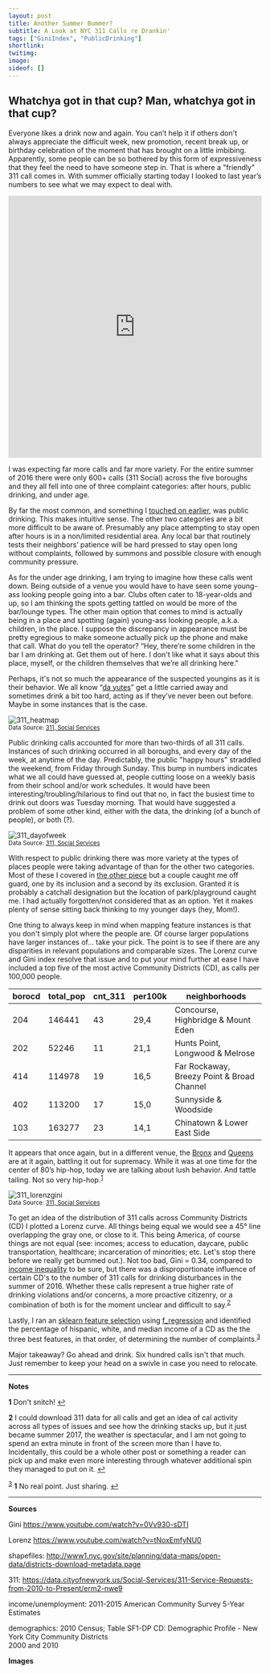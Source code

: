 ```yaml
---
layout: post
title: Another Summer Bummer?
subtitle: A Look at NYC 311 Calls re Drankin'
tags: ["GiniIndex", "PublicDrinking"]
shortlink: 
twitimg: 
image: 
sideof: []
---
```


## Whatchya got in that cup? Man, whatchya got in that cup?

Everyone likes a drink now and again. You can’t help it if others don't always appreciate the difficult week, new promotion, recent break up, or birthday celebration of the moment that has brought on a little imbibing. Apparently,  some people can be so bothered by this form of  expressiveness that they feel the need to have someone step in. That is where a "friendly" 311 call comes in. With summer officially starting today I looked to last year’s numbers to see what we may expect to deal with. 

<iframe width="100%" height="520" frameborder="0" src="https://endlesspint8.carto.com/viz/e3f25305-e934-4c3b-b964-cc76aadce402/embed_map" allowfullscreen webkitallowfullscreen mozallowfullscreen oallowfullscreen msallowfullscreen></iframe>

I was expecting far more calls and far more variety. For the entire summer of 2016 there were only 600+ calls (311 Social) across the five boroughs and they all fell into one of three complaint categories: after hours, public drinking, and under age. 

By far the most common, and something I <a href="http://us14.campaign-archive2.com/?u=2bcb7588e60b55d3de7f33b21&id=a1c141200d" target="_blank">touched on earlier</a>, was public drinking. This makes intuitive sense. The other two categories are a bit more difficult to be aware of. Presumably any place attempting to stay open after hours is in a non/limited residential area. Any local bar that routinely tests their neighbors’ patience will be hard pressed to stay open long without complaints, followed by summons and possible closure with enough community pressure. 

As for the under age drinking, I am trying to imagine how these calls went down. Being outside of a venue you would have to have seen some young-ass looking people going into a bar. Clubs often cater to 18-year-olds and up, so I am thinking the spots getting tattled on would be more of the bar/lounge types. The other main option that comes to mind is actually being in a place and spotting (again) young-ass looking people, a.k.a. children, in the place. I suppose the discrepancy in appearance must be pretty egregious to make someone actually pick up the phone and make that call. What do you tell the operator? “Hey, there’re some children in the bar I am drinking at. Get them out of here. I don't like what it says about this place, myself, or the children themselves that we’re all drinking here." 

Perhaps, it's not so much the appearance of the suspected youngins as it is their behavior. We all know “<a href="https://youtu.be/K6qGwmXZtsE" target="_blank">da yutes</a>” get a little carried away and sometimes drink a bit too hard, acting as if they’ve never been out before. Maybe in some instances that is the case.

<img src="/gallery/2017/summerbummer/311_heatmap.PNG" alt="311_heatmap" /><br />
<sub>Data Source: <a href="https://data.cityofnewyork.us/Social-Services/311-Service-Requests-from-2010-to-Present/erm2-nwe9" target="_blank">311, Social Services</a></sub>

Public drinking calls accounted for more than two-thirds of all 311 calls. Instances of such drinking occurred in all boroughs, and every day of the week, at anytime of the day. Predictably, the public "happy hours" straddled the weekend, from Friday through Sunday. This bump in numbers indicates what we all could have guessed at, people cutting loose on a weekly basis from their school and/or work schedules. It would have been interesting/troubling/hilarious to find out that no, in fact the busiest time to drink out doors was Tuesday morning. That would have suggested a problem of some other kind, either with the data, the drinking (of a bunch of people), or both (?).

<img src="/gallery/2017/summerbummer/311_dayofweek.PNG" alt="311_dayofweek" /><br />
<sub>Data Source: <a href="https://data.cityofnewyork.us/Social-Services/311-Service-Requests-from-2010-to-Present/erm2-nwe9" target="_blank">311, Social Services</a></sub>

With respect to public drinking there was more variety at the types of places people were taking advantage of than for the other two categories. Most of these I covered in <a href="http://us14.campaign-archive2.com/?u=2bcb7588e60b55d3de7f33b21&id=a1c141200d" target="_blank">the other piece</a> but a couple caught me off guard, one by its inclusion and a second by its exclusion. Granted it is probably a catchall designation but the location of park/playground caught me. I had actually forgotten/not considered that as an option. Yet it makes plenty of sense sitting back thinking to my younger days (hey, Mom!).

One thing to always keep in mind when mapping feature instances is that you don't simply plot where the people are. Of course larger populations have larger instances of… take your pick. The point is to see if there are any disparities in relevant populations and comparable sizes. The Lorenz curve and Gini index resolve that issue and to put your mind further at ease I have included a top five of the most active Community Districts (CD), as calls per 100,000 people. 

|borocd|total_pop|cnt_311|per100k|neighborhoods|
|---|---|---|---|---|
|204|146441|43|29,4|Concourse, Highbridge & Mount Eden|
|202|52246|11|21,1|Hunts Point, Longwood & Melrose|
|414|114978|19|16,5|Far Rockaway, Breezy Point & Broad Channel|
|402|113200|17|15,0|Sunnyside & Woodside|
|103|163277|23|14,1|Chinatown & Lower East Side|

It appears that once again, but in a different venue, the <a href="https://youtu.be/r0Sy4twXSn0" target="_blank">Bronx</a> and <a href="https://youtu.be/dS4RpBR0Zn0" target="_blank">Queens</a> are at it again, battling it out for supremacy. While it was at one time for the center of 80’s hip-hop, today we are talking about lush behavior. And tattle tailing. Not so very hip-hop.<sup id="a1">[1](#f1)</sup> 

<img src="/gallery/2017/summerbummer/311_lorenzgini.PNG" alt="311_lorenzgini" /><br />
<sub>Data Source: <a href="https://data.cityofnewyork.us/Social-Services/311-Service-Requests-from-2010-to-Present/erm2-nwe9" target="_blank">311, Social Services</a></sub>

To get an idea of the distribution of 311 calls across Community Districts (CD) I plotted a Lorenz curve. All things being equal we would see a 45° line overlapping the gray one, or close to it. This being America, of course things are not equal (see: incomes; access to education, daycare, public transportation, healthcare; incarceration of minorities; etc. Let's stop there before we really get bummed out.). Not too bad, Gini = 	0.34, compared to <a href="https://en.m.wikipedia.org/wiki/List_of_countries_by_income_equality" target="_blank">income inequality</a> to be sure, but there was a disproportionate influence of certain CD's to the number of 311 calls for drinking disturbances in the summer of 2016. Whether these calls represent a true higher rate of drinking violations and/or concerns, a more proactive citizenry, or a combination of both is for the moment unclear and difficult to say.<sup id="a2">[2](#f2)</sup> 

Lastly, I ran an <a href="http://scikit-learn.org/stable/modules/feature_selection.html" target="_blank">sklearn feature selection</a> using <a href="http://scikit-learn.org/stable/modules/generated/sklearn.feature_selection.f_regression.html#sklearn.feature_selection.f_regression" target="_blank">f_regression</a> and identified the percentage of hispanic, white, and median income of a CD as the the three best features, in that order, of determining the number of complaints.<sup id="a3">[3](#f3)</sup> 

Major takeaway? Go ahead and drink. Six hundred calls isn't that much. Just remember to keep your head on a swivle in case you need to relocate. 


---

**Notes**

<b id="f1">1</b> Don't snitch! [↩](#a1) <br>

<b id="f2">2</b> I could download 311 data for all calls and get an idea of cal activity across all types of issues and see how the drinking stacks up, but it just became summer 2017, the weather is spectacular, and I am not going to spend an extra minute in front of the screen more than I have to. Incidentally, this could be a whole other post or something a reader can pick up and make even more interesting through whatever additional spin they managed to put on it. [↩](#a2) <br>

<sup id="a3">[3](#f3)</sup>
<b id="f1">1</b> No real point. Just sharing. [↩](#a3) <br>

---

**Sources**

Gini	https://www.youtube.com/watch?v=0Vv930-sDTI

Lorenz	https://www.youtube.com/watch?v=tNoxEmfyNU0

shapefiles: http://www1.nyc.gov/site/planning/data-maps/open-data/districts-download-metadata.page

311: https://data.cityofnewyork.us/Social-Services/311-Service-Requests-from-2010-to-Present/erm2-nwe9
		
income/unemployment: 2011-2015 American Community Survey 5-Year Estimates		
			
demographics: 2010 Census; Table SF1-DP  CD:  Demographic Profile - New York City Community Districts		
2000 and 2010		


**Images**

<a href="" target="_blank"></a>
<a href="" target="_blank"></a>






 



